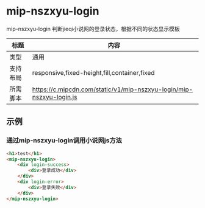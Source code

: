 # mip-nszxyu-login

mip-nszxyu-login 判断jieqi小说网的登录状态，根据不同的状态显示模板

标题|内容
----|----
类型|通用
支持布局|responsive,fixed-height,fill,container,fixed
所需脚本|https://c.mipcdn.com/static/v1/mip-nszxyu-login/mip-nszxyu-login.js

## 示例

### 通过mip-nszxyu-login调用小说网js方法
```html
<h1>test</h1>
<mip-nszxyu-login>
    <div login-success>
        <div>登录成功</div>
    </div>
    <div login-error>
        <div>登录失败</div>
    </div>
</mip-nszxyu-login>
```


